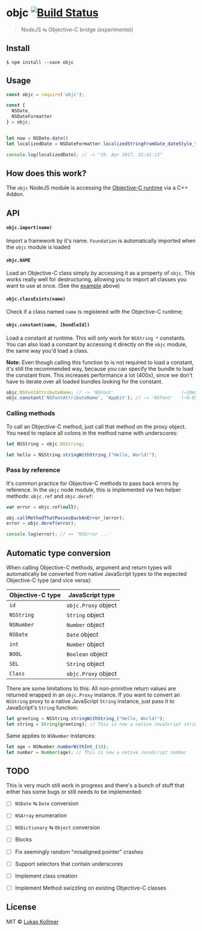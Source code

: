 # objc [![Build Status](https://travis-ci.org/lukaskollmer/objc.svg?branch=master)](https://travis-ci.org/lukaskollmer/objc)

> NodeJS ⇆ Objective-C bridge _(experimental)_


## Install

```
$ npm install --save objc
```


## Usage

```js
const objc = require('objc');

const {
  NSDate,
  NSDateFormatter
} = objc;


let now = NSDate.date()
let localizedDate = NSDateFormatter.localizedStringFromDate_dateStyle_timeStyle_(now, 2, 2);

console.log(localizedDate); // -> "19. Apr 2017, 22:41:13"

```

## How does this work?
The `objc` NodeJS module is accessing the [Objective-C runtime](https://developer.apple.com/reference/objectivec/objective_c_runtime) via a C++ Addon.

## API

#### `objc.import(name)`
Import a framework by it's name. `Foundation` is automatically imported when the `objc` module is loaded


#### `objc.NAME`
Load an Objective-C class simply by accessing it as a property of `objc`. This works really well for destructuring, allowing you to import all classes you want to use at once. (See the [example](#usage) above)


#### `objc.classExists(name)`
Check if a class named `name` is registered with the Objective-C runtime;


#### `objc.constant(name, [bundleId])`
Load a constant at runtime. This will only work for `NSString *` constants. You can also load a constant by accessing it directly on the `objc` module, the same way you'd load a class.

**Note:**
Even though calling this function to is not required to load a constant, it's still the recommended way, because you can specify the bundle to load the constant from. This increases performance a lot (400x), since we don't have to iterate over all loaded bundles looking for the constant.
```js
objc.NSFontAttributeName; // -> 'NSFont'                         (~20ms)
objc.constant('NSFontAttributeName', 'AppKit'); // -> 'NSFont'   (~0.05ms)
```


### Calling methods
To call an Objective-C method, just call that method on the proxy object. You need to replace all colons in the method name with underscores:
```js
let NSString = objc.NSString;

let hello = NSString.stringWithString_("Hello, World!");
```

### Pass by reference
It's common practice for Objective-C methods to pass back errors by reference.
In the `objc` node module, this is implemented via two helper methods: `objc.ref` and `objc.deref`:

```js
var error = objc.ref(null);

obj.callMethodThatPassesBackAnError_(error);
error = objc.deref(error);

console.log(error); // => 'NSError ...'
```


## Automatic type conversion
When calling Objective-C methods, argument and return types will automatically be converted from native JavaScript types to the expected Objective-C type (and vice versa):

| Objective-C type  | JavaScript type     |
| ----------------- | ------------------- |
| `id`              | `objc.Proxy` object |
| `NSString`        | `String` object     |
| `NSNumber`        | `Number` object     |
| `NSDate`          | `Date` object       |
| `int`             | `Number` object     |
| `BOOL`            | `Boolean` object    |
| `SEL`             | `String` object     |
| `Class`           | `objc.Proxy` object |

There are some limitations to this: All non-primitive return values are returned wrapped in an `objc.Proxy` instance. If you want to convert an `NSString` proxy to a native JavaScript `String` instance, just pass it to JavaScript's `String` function:
```js
let greeting = NSString.stringWithString_("Hello, World!");
let string = String(greeting); // This is now a native JavaScript string
```

Same applies to `NSNumber` instances:
```js
let age = NSNumber.numberWithInt_(18);
let number = Number(age); // This is now a native JavaScript number
```

## TODO
This is very much still work in progress and there's a bunch of stuff that either has some bugs or still needs to be implemented:
- [ ] `NSDate` ⇆ `Date` conversion
- [ ] `NSArray` enumeration
- [ ] `NSDictionary` ⇆ `Object` conversion
- [ ] Blocks
- [ ] Fix seemingly random "misaligned pointer" crashes
- [ ] Support selectors that contain underscores
- [ ] Implement class creation
- [ ] Implement Method swizzling on existing Objective-C classes


## License

MIT © [Lukas Kollmer](https://lukas.vip)
